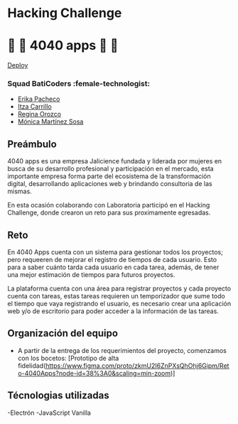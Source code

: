 # Hacking Challenge
# :yellow_heart: :blue_heart: 4040 apps  :yellow_heart: :blue_heart:


[Deploy](link       )

### Squad BatiCoders :female-technologist: 

- [Erika Pacheco](https://github.com/erika-nath) 
- [Itza Carrillo](https://github.com/ItzaCarrillo)
- [Regina Orozco](https://github.com/ReginaOrozco)
- [Mónica Martínez Sosa](https://github.com/MonicaMartz)

 
## Preámbulo

4040 apps es una empresa Jalicience fundada y liderada por mujeres en busca de su desarrollo profesional y participación en el mercado, esta importante empresa forma parte del ecosistema de la transformación digital, desarrollando aplicaciones web y brindando consultoria de las mismas.

En esta ocasión colaborando con Laboratoria participó en el Hacking Challenge, donde crearon un reto para sus proximamente egresadas.

## Reto

En 4040 Apps cuenta con un sistema para gestionar todos los proyectos; pero requeeren de mejorar el registro de tiempos de cada usuario. 
Esto para a saber cuánto tarda cada usuario en cada tarea, además, de tener una mejor estimación de tiempos para futuros proyectos.

La plataforma cuenta con una área para registrar proyectos y cada proyecto cuenta con tareas, estas tareas requieren un temporizador que sume todo el tiempo que vaya registrando el usuario, es necesario crear una aplicación web y/o de escritorio para poder acceder a la información de las tareas. 



## Organización del equipo 
- A partir de la entrega de los requerimientos del proyecto, comenzamos con los bocetos:
[Prototipo de alta fidelidad(https://www.figma.com/proto/zkmU2I6ZnPXsQhOhj6Gipm/Reto-4040Apps?node-id=38%3A0&scaling=min-zoom)]




## Técnologias utilizadas
-Electrón
-JavaScript Vanilla
	



 

